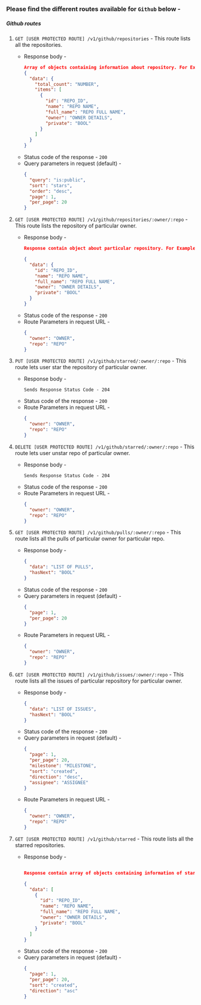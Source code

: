 ### Please find the different routes available for `Github` below -

##### **Github routes**

1. `GET [USER PROTECTED ROUTE] /v1/github/repositories` - This route lists all the repositories.
    - Response body -
      ```json
      Array of objects containing information about repository. For Example :
      {
        "data": {
          "total_count": "NUMBER",
          "items": [
            {
              "id": "REPO_ID",
              "name": "REPO NAME",
              "full_name": "REPO FULL NAME",
              "owner": "OWNER DETAILS",
              "private": "BOOL"
            }
          ]
        }
      }
      ```
    - Status code of the response - `200`
    - Query parameters in request (default) -
      ```json
      {
        "query": "is:public",
        "sort": "stars",
        "order": "desc",
        "page": 1,
        "per_page": 20
      }
      ```

2. `GET [USER PROTECTED ROUTE] /v1/github/repositories/:owner/:repo` - This route lists  the repository of particular owner.
    - Response body -
      ```json
      Response contain object about particular repository. For Example,

      {
        "data": {
          "id": "REPO_ID",
          "name": "REPO NAME",
          "full_name": "REPO FULL NAME",
          "owner": "OWNER DETAILS",
          "private": "BOOL"
        }
      } 
      ```
    - Status code of the response - `200`
    - Route Parameters in request URL -
      ```json
      {
        "owner": "OWNER",
        "repo": "REPO"
      }
      ```

3. `PUT [USER PROTECTED ROUTE] /v1/github/starred/:owner/:repo` - This route lets user star the repository of particular owner.
    - Response body -
      ```
      Sends Response Status Code - 204
      ```
    - Status code of the response - `200`
    - Route Parameters in request URL -
      ```json
      {
        "owner": "OWNER",
        "repo": "REPO"
      }
      ```

4. `DELETE [USER PROTECTED ROUTE] /v1/github/starred/:owner/:repo` - This route lets user unstar repo of particular owner.
    - Response body -
      ```
      Sends Response Status Code - 204
      ```
    - Status code of the response - `200`
    - Route Parameters in request URL -
      ```json
      {
        "owner": "OWNER",
        "repo": "REPO"
      }
      ```
     

5. `GET [USER PROTECTED ROUTE] /v1/github/pulls/:owner/:repo` - This route lists all the pulls of particular owner for particular repo.
    - Response body -
      ```json
      {
        "data": "LIST OF PULLS",
        "hasNext": "BOOL"
      }
      ```
    - Status code of the response - `200`
    - Query parameters in request (default) -
      ```json
      {
        "page": 1,
        "per_page": 20
      }
      ```
    - Route Parameters in request URL -
      ```json
      {
        "owner": "OWNER",
        "repo": "REPO"
      }
      ```

6. `GET [USER PROTECTED ROUTE] /v1/github/issues/:owner/:repo` - This route lists all the issues of particular repository for particular owner.
    - Response body -
      ```json
      {
        "data": "LIST OF ISSUES",
        "hasNext": "BOOL"
      }
      ```
    - Status code of the response - `200`
    - Query parameters in request (default) -
      ```json
      {
        "page": 1,
        "per_page": 20,
        "milestone": "MILESTONE",
        "sort": "created",
        "direction": "desc",
        "assignee": "ASSIGNEE"
      }
      ```
    - Route Parameters in request URL -
      ```json
      {
        "owner": "OWNER",
        "repo": "REPO"
      }
      ```

7. `GET [USER PROTECTED ROUTE] /v1/github/starred` - This route lists all the starred repositories.
    - Response body -
      ```json

      Response contain array of objects containing information of starred repositories. For Example, 

      {
        "data": [
          {
            "id": "REPO_ID",
            "name": "REPO NAME",
            "full_name": "REPO FULL NAME",
            "owner": "OWNER DETAILS",
            "private": "BOOL" 
          }
        ]
      }
      ```
    - Status code of the response - `200`
    - Query parameters in request (default) -
      ```json
      {
        "page": 1,
        "per_page": 20,
        "sort": "created",
        "direction": "asc"
      }
      ```
